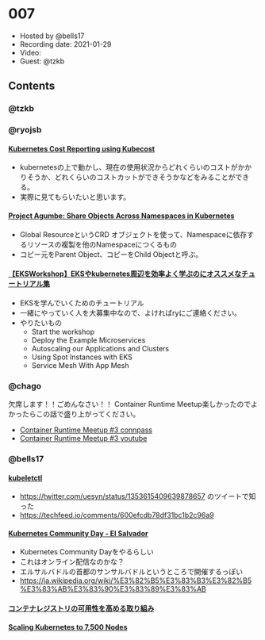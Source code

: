 # 007

- Hosted by @bells17
- Recording date: 2021-01-29
- Video: 
- Guest: @tzkb

## Contents

### @tzkb


### @ryojsb

#### [Kubernetes Cost Reporting using Kubecost](https://www.infracloud.io/blogs/kubernetes-cost-reporting-using-kubecost/)
- kubernetesの上で動かし、現在の使用状況からどれくらいのコストがかかりそうか、どれくらいのコストカットができそうかなどをみることができる。
- 実際に見てもらいたいと思います。

#### [Project Agumbe: Share Objects Across Namespaces in Kubernetes](https://engineering.salesforce.com/project-agumbe-share-objects-across-namespaces-in-kubernetes-1fc2e1ddb3eb)
- Global ResourceというCRD オブジェクトを使って、Namespaceに依存するリソースの複製を他のNamespaceにつくるもの
- コピー元をParent Object、コピーをChild Objectと呼ぶ。

#### [【EKSWorkshop】EKSやkubernetes周辺を効率よく学ぶのにオススメなチュートリアル集](https://dev.classmethod.jp/articles/eks-workshop/)
- EKSを学んでいくためのチュートリアル
- 一緒にやっていく人を大募集中なので、よければryにご連絡ください。
- やりたいもの
  - Start the workshop
  - Deploy the Example Microservices
  - Autoscaling our Applications and Clusters
  - Using Spot Instances with EKS
  - Service Mesh With App Mesh

### @chago

欠席します！！ごめんなさい！！
Container Runtime Meetup楽しかったのでよかったらこの話で盛り上がってください。

- [Container Runtime Meetup #3 connpass](https://runtime.connpass.com/event/198071/)
- [Container Runtime Meetup #3 youtube](https://www.youtube.com/watch?v=6Nii4k7nKmM&feature=youtu.be)

### @bells17

#### [kubeletctl](https://github.com/cyberark/kubeletctl)

- https://twitter.com/uesyn/status/1353615409639878657 のツイートで知った
- https://techfeed.io/comments/600efcdb78df31bc1b2c96a9

#### [Kubernetes Community Day - El Salvador](https://community.cncf.io/events/details/cncf-san-salvador-presents-kubernetes-community-day-el-salvador/)

- Kubernetes Community Dayをやるらしい
- これはオンライン配信なのかな？
- エルサルバドルの首都のサンサルバドルというところで開催するっぽい
- https://ja.wikipedia.org/wiki/%E3%82%B5%E3%83%B3%E3%82%B5%E3%83%AB%E3%83%90%E3%83%89%E3%83%AB

#### [コンテナレジストリの可用性を高める取り組み](https://blog.cybozu.io/entry/2021/01/26/090000)

#### [Scaling Kubernetes to 7,500 Nodes](https://openai.com/blog/scaling-kubernetes-to-7500-nodes/)
